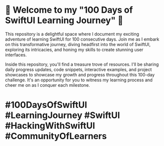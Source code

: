 # 🌟 Welcome to my "100 Days of SwiftUI Learning Journey" 🌟

This repository is a delightful space where I document my exciting adventure of learning SwiftUI for 100 consecutive days. Join me as I embark on this transformative journey, diving headfirst into the world of SwiftUI, exploring its intricacies, and honing my skills to create stunning user interfaces.

Inside this repository, you'll find a treasure trove of resources. I'll be sharing daily progress updates, code snippets, interactive examples, and project showcases to showcase my growth and progress throughout this 100-day challenge. It's an opportunity for you to witness my learning process and cheer me on as I conquer each milestone.

# #100DaysOfSwiftUI #LearningJourney #SwiftUI #HackingWithSwiftUI #CommunityOfLearners
